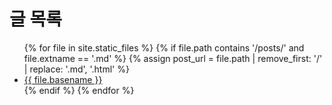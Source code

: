 # 글 목록

<ul>
{% for file in site.static_files %}
  {% if file.path contains '/posts/' and file.extname == '.md' %}
    {% assign post_url = file.path | remove_first: '/' | replace: '.md', '.html' %}
    <li>
      <a href="{{ post_url | relative_url }}">{{ file.basename }}</a>
    </li>
  {% endif %}
{% endfor %}
</ul>
